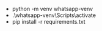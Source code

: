 - python -m venv whatsapp-venv
- .\whatsapp-venv\Scripts\activate
- pip install -r requirements.txt

